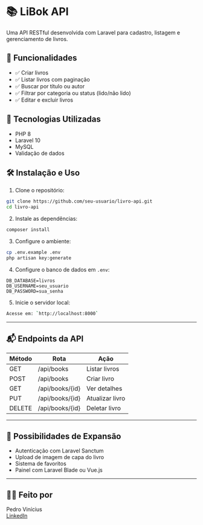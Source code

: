 # 📚 LiBok API

Uma API RESTful desenvolvida com Laravel para cadastro, listagem e gerenciamento de livros.
## 🚀 Funcionalidades

- ✅ Criar livros
- ✅ Listar livros com paginação
- ✅ Buscar por título ou autor
- ✅ Filtrar por categoria ou status (lido/não lido)
- ✅ Editar e excluir livros

## 🧪 Tecnologias Utilizadas

- PHP 8
- Laravel 10
- MySQL
- Validação de dados

## 🛠️ Instalação e Uso

1. Clone o repositório:

```bash
git clone https://github.com/seu-usuario/livro-api.git
cd livro-api
```

2. Instale as dependências:

```bash
composer install
```

3. Configure o ambiente:

```bash
cp .env.example .env
php artisan key:generate
```

4. Configure o banco de dados em `.env`:

```env
DB_DATABASE=livros
DB_USERNAME=seu_usuario
DB_PASSWORD=sua_senha
```

5. Inicie o servidor local:

```bash
Acesse em: `http://localhost:8000`

```



---

## 📬 Endpoints da API

| Método | Rota           | Ação             |
|--------|----------------|------------------|
| GET    | /api/books     | Listar livros    |
| POST   | /api/books     | Criar livro      |
| GET    | /api/books/{id}| Ver detalhes     |
| PUT    | /api/books/{id}| Atualizar livro  |
| DELETE | /api/books/{id}| Deletar livro    |

---

## 🧠 Possibilidades de Expansão

- Autenticação com Laravel Sanctum
- Upload de imagem de capa do livro
- Sistema de favoritos
- Painel com Laravel Blade ou Vue.js

---

## 👨‍🎓 Feito por

Pedro Vinícius  
 [LinkedIn](https://www.linkedin.com/in/pedro-vinícius-4292a41b7)  

